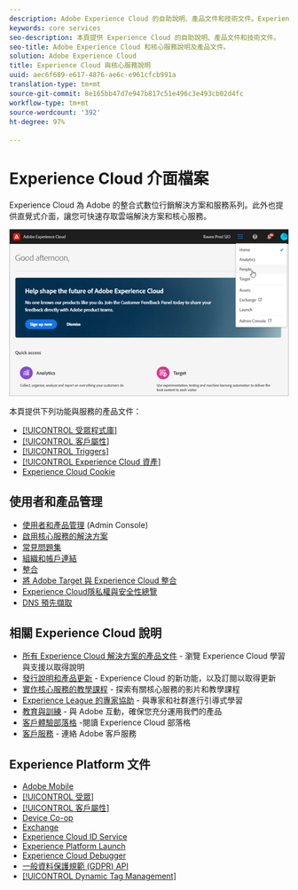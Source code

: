 ```yaml
---
description: Adobe Experience Cloud 的自助說明、產品文件和技術文件。Experience Cloud 為 Adobe 的整合式數位行銷解決方案和服務系列。
keywords: core services
seo-description: 本頁提供 Experience Cloud 的自助說明、產品文件和技術文件。
seo-title: Adobe Experience Cloud 和核心服務說明及產品文件。
solution: Adobe Experience Cloud
title: Experience Cloud 與核心服務說明
uuid: aec6f689-e617-4876-ae6c-e961cfcb991a
translation-type: tm+mt
source-git-commit: 8e165bb47d7e947b817c51e496c3e493cb02d4fc
workflow-type: tm+mt
source-wordcount: '392'
ht-degree: 97%

---
```



# Experience Cloud 介面檔案

Experience Cloud 為 Adobe 的整合式數位行銷解決方案和服務系列。此外也提供直覺式介面，讓您可快速存取雲端解決方案和核心服務。

![Experience Cloud](assets/cloud-pulldown.png)

本頁提供下列功能與服務的產品文件：

* [[!UICONTROL 受眾程式庫]](audience-library/audience-library.md)
* [[!UICONTROL 客戶屬性]](attributes/attributes.md)
* [[!UICONTROL Triggers]](activation/triggers.md)
* [[!UICONTROL Experience Cloud 資產]](experience-cloud-assets/experience-cloud-assets.md)
* [Experience Cloud Cookie](cookies/cookies-privacy.md)

## 使用者和產品管理

* [使用者和產品管理](admin-getting-started/admin-getting-started.md) (Admin Console)
* [啟用核心服務的解決方案](core-services/core-services.md)
* [常見問題集](admin-getting-started/admin-getting-started.md)
* [組織和帳戶連結](admin-getting-started/organizations.md)
* [整合](marketing-cloud-integrations.md)
* [將 Adobe Target 與 Experience Cloud 整合](https://docs.adobe.com/content/help/zh-Hant/target/using/integrate/a4t/a4t.html)
* [Experience Cloud隱私權與安全性總覽](assets/Adobe-Marketing-Cloud-Privacy-and-Security-Overview.pdf)
* [DNS 預先擷取](admin-getting-started/admin-getting-started.md#concept_6BC8C6856E3644F8956D7AD0A96383B7)

## 相關 Experience Cloud 說明

* [所有 Experience Cloud 解決方案的產品文件](https://docs.adobe.com/content/help/en/experience-cloud/user-guides/home.html) - 瀏覽 Experience Cloud 學習與支援以取得說明
* [發行說明和產品更新](https://docs.adobe.com/content/help/zh-Hant/release-notes/experience-cloud/current.html) - Experience Cloud 的新功能，以及訂閱以取得更新
* [實作核心服務的教學課程](https://docs.adobe.com/content/help/en/core-services-learn/tutorials/overview.html) - 探索有關核心服務的影片和教學課程
* [Experience League 的專家協助](https://landing.adobe.com/experience-league/) - 與專家和社群進行引導式學習
* [教育與訓練](https://helpx.adobe.com/learning.html?promoid=KAUDK) - 與 Adobe 互動，確保您充分運用我們的產品
* [客戶體驗部落格](https://theblog.adobe.com/customer-experience/) -閱讀 Experience Cloud 部落格
* [客戶服務](https://helpx.adobe.com/tw/contact/enterprise-support.ec.html) - 連絡 Adobe 客戶服務

## Experience Platform 文件

* [Adobe Mobile](https://docs.adobe.com/content/help/zh-Hant/mobile-services/using/home.html)
* [[!UICONTROL 受眾]](https://docs.adobe.com/content/help/zh-Hant/core-services/interface/audiences/audience-library.html)
* [[!UICONTROL 客戶屬性]](https://docs.adobe.com/content/help/zh-Hant/core-services/interface/customer-attributes/attributes.html)
* [Device Co-op](https://docs.adobe.com/content/help/zh-Hant/device-co-op/using/home.html)
* [Exchange](https://experiencecloud.adobeexchange.com/)
* [Experience Cloud ID Service](https://docs.adobe.com/content/help/zh-Hant/id-service/using/home.html)
* [Experience Platform Launch](https://docs.adobelaunch.com/)
* [Experience Cloud Debugger](https://docs.adobe.com/content/help/zh-Hant/debugger/using/experience-cloud-debugger.html)
* [一般資料保護規範 (GDPR) API](https://www.adobe.io/apis/experiencecloud/gdpr.html)
* [[!UICONTROL Dynamic Tag Management]](https://docs.adobe.com/content/help/zh-Hant/dtm/using/dtm-home.html)